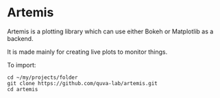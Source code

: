 # Artemis

Artemis is a plotting library which can use either Bokeh or Matplotlib as a backend.

It is made mainly for creating live plots to monitor things.

To import:

```
cd ~/my/projects/folder
git clone https://github.com/quva-lab/artemis.git
cd artemis
```


